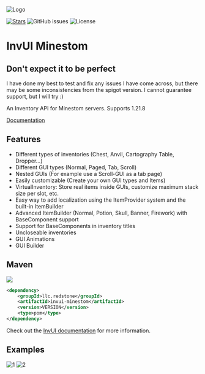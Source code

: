 ![Logo](https://i.imgur.com/WLwyr1x.png)

[![Stars](https://img.shields.io/github/stars/NichtStudioCode/InvUI?color=ffa200)](https://github.com/NichtStudioCode/InvUI/stargazers)
![GitHub issues](https://img.shields.io/github/issues/NichtStudioCode/InvUI)
![License](https://img.shields.io/github/license/NichtStudioCode/InvUI)

# InvUI Minestom

## Don't expect it to be perfect
I have done my best to test and fix any issues I have come across, but there may be some inconsistencies from the spigot version. I cannot guarantee support, but I will try :)

An Inventory API for Minestom servers.
Supports 1.21.8

[Documentation](https://xenondevs.xyz/docs/invui/)

## Features

* Different types of inventories (Chest, Anvil, Cartography Table, Dropper...)
* Different GUI types (Normal, Paged, Tab, Scroll)
* Nested GUIs (For example use a Scroll-GUI as a tab page)
* Easily customizable (Create your own GUI types and Items)
* VirtualInventory: Store real items inside GUIs, customize maximum stack size per slot, etc.
* Easy way to add localization using the ItemProvider system and the built-in ItemBuilder
* Advanced ItemBuilder (Normal, Potion, Skull, Banner, Firework) with BaseComponent support
* Support for BaseComponents in inventory titles
* Uncloseable inventories
* GUI Animations
* GUI Builder

## Maven
[![](https://img.shields.io/maven-central/v/llc.redstone/invui-minestom)](https://mvnrepository.com/artifact/llc.redstone/invui-minestom)

```xml
<dependency>
    <groupId>llc.redstone</groupId>
    <artifactId>invui-minestom</artifactId>
    <version>VERSION</version>
    <type>pom</type>
</dependency>
```

Check out the [InvUI documentation](https://xenondevs.xyz/docs/invui/) for more information.

## Examples

![1](https://i.imgur.com/uaqjHSS.gif)
![2](https://i.imgur.com/rvE7VK5.gif)
